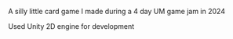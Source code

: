 A silly little card game I made during a 4 day UM game jam in 2024

Used Unity 2D engine for development
